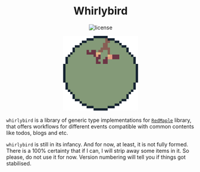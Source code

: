 <h1 align="center">
Whirlybird
</h1>

<p align="center">
<img alt="license" src="https://img.shields.io/crates/l/whirlybird?color=f4dbd6&label=license&style=for-the-badge">
</p>

<p align="center">
<img width="200" src="https://raw.githubusercontent.com/amirography/soapberry/main/crates/whirlybird/assets/whirlybird.gif" alt="a picture of a whirlybird falling  in the style of a pixel art">
</p>

<!-- cargo-rdme start -->

`whirlybird` is a library of generic type implementations for [`RedMaple`](https://crates.io/crates/redmaple) library, that offers workflows for different events compatible with common contents like todos, blogs and etc.

`whirlybird` is still in its infancy. And for now, at least, it is not fully formed.
There is a 100% certainty that if I can, I will strip away some items in it.
So please, do not use it for now. Version numbering will tell you if things got stabilised.

<!-- cargo-rdme end -->
